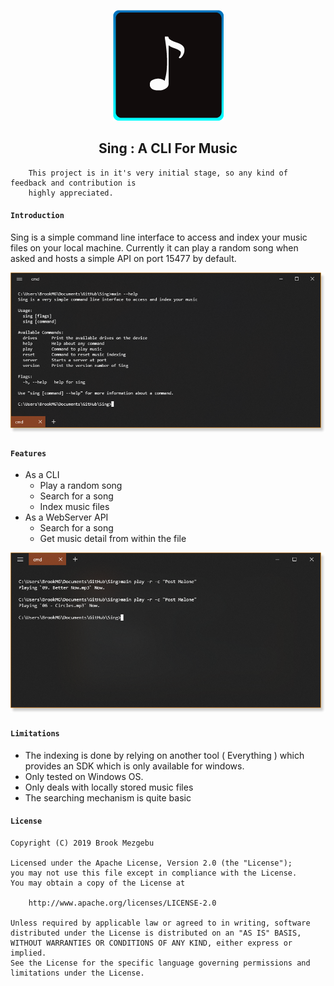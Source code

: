 <p align="center">
	<img src="https://github.com/brookmg/Sing/blob/master/sing_icon.png?raw=true" alt="Sing" /><br>
	<h2 align="center"> Sing : A CLI For Music </h2>
</p>

```
    This project is in it's very initial stage, so any kind of feedback and contribution is 
    highly appreciated.
```

#### `Introduction`

Sing is a simple command line interface to access and index your 
music files on your local machine. Currently it can play a random 
song when asked and hosts a simple API on port 15477 by default. 

<p align="center">
	<img src="https://github.com/brookmg/Sing/blob/master/screenshots/help.png?raw=true" alt="Sing" /><br>
</p>

#### `Features`
* As a CLI
    - Play a random song
    - Search for a song 
    - Index music files
* As a WebServer API
    - Search for a song
    - Get music detail from within the file
    
<p align="center">
	<img src="https://github.com/brookmg/Sing/blob/master/screenshots/play.png?raw=true" alt="Sing" /><br>
</p>
    
#### `Limitations`
- The indexing is done by relying on another tool ( Everything ) which 
provides an SDK which is only available for windows. 
- Only tested on Windows OS.    
- Only deals with locally stored music files
- The searching mechanism is quite basic

#### `License`

```
Copyright (C) 2019 Brook Mezgebu

Licensed under the Apache License, Version 2.0 (the "License");
you may not use this file except in compliance with the License.
You may obtain a copy of the License at

	http://www.apache.org/licenses/LICENSE-2.0

Unless required by applicable law or agreed to in writing, software
distributed under the License is distributed on an "AS IS" BASIS,
WITHOUT WARRANTIES OR CONDITIONS OF ANY KIND, either express or implied.
See the License for the specific language governing permissions and
limitations under the License.
```